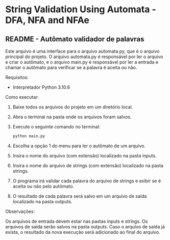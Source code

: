 # String Validation Using Automata - DFA, NFA and NFAe

## README - Autômato validador de palavras

Este arquivo é uma interface para o arquivo automata.py, que é o arquivo principal do projeto. O arquivo automata.py é responsável por ler o arquivo e criar o autômato, e o arquivo main.py é responsável por ler a entrada e chamar o autômato para verificar se a palavra é aceita ou não.

Requisitos:

- Interpretador Python 3.10.6
  
Como executar:

1. Baixe todos os arquivos do projeto em um diretório local.

2. Abra o terminal na pasta onde os arquivos foram salvos.

3. Execute o seguinte comando no terminal:

    

    ```Python
    python main.py
    ```

4. Escolha a opção 1 do menu para ler o autômato de um arquivo.

5. Insira o nome do arquivo (com extensão) localizado na pasta inputs.

6. Insira o nome do arquivo de strings (com extensão) localizado na pasta strings.

7. O programa irá validar cada palavra do arquivo de strings e exibir se é aceita ou não pelo autômato.

8. O resultado de cada palavra será salvo em um arquivo de saída localizado na pasta outputs.

Observações:

Os arquivos de entrada devem estar nas pastas inputs e strings.
Os arquivos de saída serão salvos na pasta outputs.
Caso o arquivo de saída já exista, o resultado da nova execução será adicionado ao final do arquivo.
